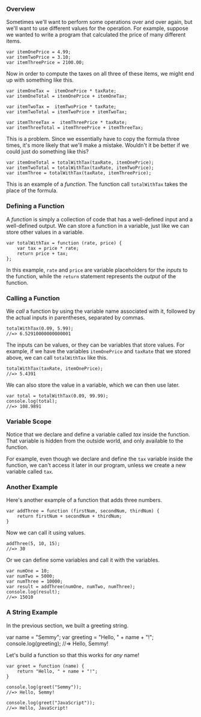 ### Overview

Sometimes we'll want to perform some operations over and over again,
but we'll want to use different values for the operation. For example,
suppose we wanted to write a program that calculated the price of many
different items.

    var itemOnePrice = 4.99;
    var itemTwoPrice = 3.10;
    var itemThreePrice = 2100.00;

Now in order to compute the taxes on all three of these items, we
might end up with something like this.

    var itemOneTax =  itemOnePrice * taxRate;
    var itemOneTotal = itemOnePrice + itemOneTax;

    var itemTwoTax =  itemTwoPrice * taxRate;
    var itemTwoTotal = itemTwoPrice + itemTwoTax;

    var itemThreeTax =  itemThreePrice * taxRate;
    var itemThreeTotal = itemThreePrice + itemThreeTax;

This is a problem. Since we essentially have to copy the formula three
times, it's more likely that we'll make a mistake. Wouldn't it be
better if we could just do something like this?

    var itemOneTotal = totalWithTax(taxRate, itemOnePrice);
    var itemTwoTotal = totalWithTax(taxRate, itemTwoPrice);
    var itemThree = totalWithTax(taxRate, itemThreePrice);

This is an example of a _function_. The function call `totalWithTax`
takes the place of the formula.

### Defining a Function

A _function_ is simply a collection of code that has a well-defined
input and a well-defined output. We can store a function in a
variable, just like we can store other values in a variable.

    var totalWithTax = function (rate, price) {
        var tax = price * rate;
        return price + tax;
    };

In this example, `rate` and `price` are variable placeholders for the
_inputs_ to the function, while the `return` statement represents the
_output_ of the function.

### Calling a Function

We _call_ a function by using the variable name associated with it,
followed by the actual inputs in parentheses, separated by
commas.

    totalWithTax(0.09, 5.99);
    //=> 6.52910000000000001

The inputs can be values, or they can be variables that store
values. For example, if we have the variables `itemOnePrice` and
`taxRate` that we stored above, we can call `totalWithTax` like
this.

    totalWithTax(taxRate, itemOnePrice);
    //=> 5.4391

We can also store the value in a variable, which we can then use
later.

    var total = totalWithTax(0.09, 99.99);
    console.log(total);
    //=> 108.9891

### Variable Scope

Notice that we declare and define a variable called _tax_ inside the
function. That variable is hidden from the outside world, and only
available to the function.

For example, even though we declare and define the `tax` variable
inside the function, we can't access it later in our program, unless
we create a new variable called `tax`.

### Another Example

Here's another example of a function that adds three numbers.

    var addThree = function (firstNum, secondNum, thirdNum) {
        return firstNum + secondNum + thirdNum;
    }

Now we can call it using values.

    addThree(5, 10, 15);
    //=> 30

Or we can define some variables and call it with the variables.

    var numOne = 10;
    var numTwo = 5000;
    var numThree = 10000;
    var result = addThree(numOne, numTwo, numThree);
    console.log(result);
    //=> 15010

### A String Example

In the previous section, we built a greeting string.

var name = "Semmy";
var greeting = "Hello, " + name + "!";
console.log(greeting);
//=> Hello, Semmy!

Let's build a function so that this works for _any_ name!

    var greet = function (name) {
        return "Hello, " + name + "!";
    }

    console.log(greet("Semmy"));
    //=> Hello, Semmy!

    console.log(greet("JavaScript"));
    //=> Hello, JavaScript!
